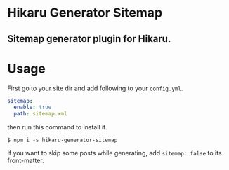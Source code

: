 Hikaru Generator Sitemap
========================

Sitemap generator plugin for Hikaru.
------------------------------------

# Usage

First go to your site dir and add following to your `config.yml`.

```yaml
sitemap:
  enable: true
  path: sitemap.xml
```

then run this command to install it.

```
$ npm i -s hikaru-generator-sitemap
```

If you want to skip some posts while generating, add `sitemap: false` to its front-matter.

